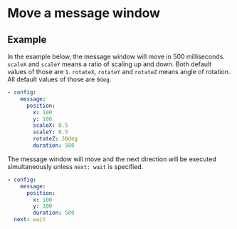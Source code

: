 Move a message window
================================================================================

Example
--------------------------------------------------------------------------------

In the example below, the message window will move in 500 milliseconds.
`scaleX` and `scaleY` means a ratio of scaling up and down.
Both default values of those are `1`.
`rotateX`, `rotateY` and `rotateZ` means angle of rotation.
All default values of those are `0deg`.

```yaml
- config:
    message:
      position:
        x: 100
        y: 100
        scaleX: 0.5
        scaleY: 0.5
        rotateZ: 30deg
        duration: 500
```

The message window  will move and
the next direction will be executed simultaneously
unless `next: wait` is specified.

```yaml
- config:
    message:
      position:
        x: 100
        y: 100
        duration: 500
  next: wait
```
